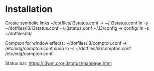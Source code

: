 # Installation
Create symbolic links
~/dotfiles/i3status.conf -> ~/.i3status.conf
    ln -s ~/dotfiles/i3/i3status.conf ~/.i3status.conf
~/.i3/config -> config/ 
    ln -s ~/dotfiles/i3/

Compton for window effects:
~/dotfiles/i3/compton.conf -> /etc/xdg/compton.conf
    sudo ln -s ~/dotfiles/i3/compton.conf /etc/xdg/compton.conf

Status bar:
https://i3wm.org/i3status/manpage.html
